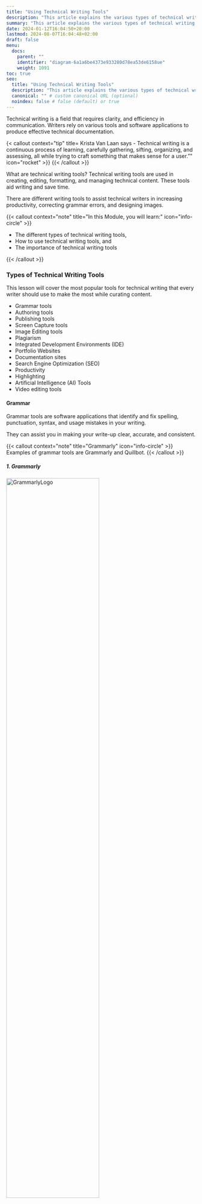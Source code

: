 ```yaml
---
title: "Using Technical Writing Tools"
description: "This article explains the various types of technical writing software available in the market and how they can aid the writing process. These tools are useful for creating API, technical documentation."
summary: "This article explains the various types of technical writing software available in the market and how they can aid the writing process."
date: 2024-01-12T16:04:50+20:00
lastmod: 2024-08-07T16:04:48+02:00
draft: false
menu:
  docs:
    parent: ""
    identifier: "diagram-6a1a6be4373e933280d78ea53de6158ue"
    weight: 1091
toc: true
seo:
  title: "Using Technical Writing Tools"
  description: "This article explains the various types of technical writing software available in the market and how they can aid the writing process. These tools are useful for creating API, technical documentation."
  canonical: "" # custom canonical URL (optional)
  noindex: false # false (default) or true
---
```


Technical writing is a field that requires clarity, and efficiency in communication. Writers rely on various tools and software applications to produce effective technical documentation.

{< callout context="tip" title= Krista Van Laan says - Technical writing is a continuous process of learning, carefully gathering, sifting, organizing, and assessing, all while trying to craft something that makes sense for a user.”" icon="rocket" >}} {{< /callout >}}

What are technical writing tools? Technical writing tools are used in creating, editing, formatting, and managing technical content. These tools aid writing and save time.

There are different writing tools to assist technical writers in increasing productivity, correcting grammar errors, and designing images.

{{< callout context="note" title="In this Module, you will learn:" icon="info-circle" >}}

- The different types of technical writing tools,
- How to use technical writing tools, and
- The importance of technical writing tools

{{< /callout >}}

### **Types of Technical Writing Tools**

This lesson will cover the most popular tools for technical writing that every writer should use to make the most while curating content.

- Grammar tools
- Authoring tools
- Publishing tools
- Screen Capture tools
- Image Editing tools
- Plagiarism
- Integrated Development Environments (IDE)
- Portfolio Websites
- Documentation sites
- Search Engine Optimization (SEO)
- Productivity
- Highlighting
- Artificial Intelligence (AI) Tools
- Video editing tools

#### **Grammar**

Grammar tools are software applications that identify and fix spelling, punctuation, syntax, and usage mistakes in your writing.

They can assist you in making your write-up clear, accurate, and consistent.

{{< callout context="note" title="Grammarly" icon="info-circle" >}}
Examples of grammar tools are Grammarly and Quillbot.
{{< /callout >}}

##### 1. **Grammarly**

<img src="https://dev-to-uploads.s3.amazonaws.com/uploads/articles/wnmax5dnabrstz14wilf.png" alt="GrammarlyLogo" width="70%">

[Grammarly](https://www.grammarly.com/) is an AI application that provides writing advice in real-time. Grammarly is the most popular grammar tool. It offers tips and suggestions.

These tips assist with writing better emails, articles, documents, and webpages in terms of language and clarity.

Grammarly fixes mistakes and reduces time spent proofreading. It helps to increase writing quality and boost your confidence in writing.

It works with online Word documents, Gmail documents, and Google Docs. It can also be used anywhere you write on the internet. This covers LinkedIn, Hashnode, YouTube, Instagram, Twitter, and Yahoo.

##### 2. **Quillbot**

[Quillbot](https://quillbot.com/) is a grammar checker, paraphraser, and summarizer tool that helps improve writing quality. Quillbot is very useful for reducing plagiarism. Quillbot provides writing suggestions; however, it is only sometimes accurate.

Quillbot is a Chrome extension, an add-on for Microsoft Word and MacOS. The Quillbot extension is accessible in the Chrome extensions store.

Quillbot extension can summarize a 1200-word Medium article into a 600-word summary. Using the extension is entirely free. Quillbot offers both free and premium subscription tiers.

**Features:**

- Grammar Checker
- Paraphrasing
- Summarizing
- Citation Generation

#### **Plagiarism**

According to the Oxford Dictionary, Plagiarism is the practice of taking someone else's work or ideas and passing them off as one's own.

Plagiarism tools are used to check if you presented ideas from another source as your own, and it's prohibited in all types of writing, including technical writing.

Some plagiarism tools are **Duplichecker**, **Quetext**, and **Plagiarism Detector**.

##### 1. **Duplichecker**

<img src="https://dev-to-uploads.s3.amazonaws.com/uploads/articles/qk06zq4ofbpp0ke3w8qw.png" alt="DuplicheckerLogo" width="40%">

[Duplichecker](https://www.duplichecker.com/) is a free tool used to identify plagiarized content. It is an essential and efficient tool for writers to identify text and documents that have been plagiarized.

Duplichecker provides the links to the source text that has been plagiarized. Duplicker offers the free version and premium version. Duplicker’s free plan allows you to check plagiarized content for 1000 words.

For plagiarized content, it gives the percentage of uniqueness and plagiarism. If the content is not plagiarized from any website or content, it shows the results as 100% unique and 0% plagiarism.

##### 2. **Quetext**

[Quetext](https://www.quetext.com/) is a plagiarism detector used by academics, professionals, and writers. It allows 500 words for the free version and 100,000 words per month for Premium and Enterprise users.

The QueText checker is capable of processing languages beyond English. It can do plagiarism searches in multiple languages, including French, Spanish, Italian, Portuguese, German, Arabic, and Russian.

##### 3. **Plagiarism Detector**

[Plagiarism Detector](https://plagiarismdetector.net/) is an accurate and free online plagiarism detector.
All you have to do is copy and paste text to identify plagiarized content. Plagiarism Detector offers the free version and the Pro version.

The free version works for 1000 words for the free plan and $8 monthly for the premium version.

Plagiarism detector works across multiple languages such as English, Italian, French, Portuguese, Indonesian, Phillipino, Arabic, German, and Malay.

{{< callout context="note" title="Plagiarism Detector" icon="rocket" >}}
**Features**

- File Upload
- Quick Search
- Deep Search
- Multiple languages
- Check up to 25k words
  {{< /callout >}}

#### **Authoring tools**

Authoring tools are used to write text, add images, and compile your content in one place. Authoring tools are Microsoft Word, Google Docs, Notepad, and Evernote.

##### **1. Google Docs**

[Google Docs](https://docs.google.com/) is a cloud-based app for creating and editing documents. Google Docs is a part of Google Suite and is accessible to anyone with a Gmail account.

Google Docs is a free web-based collaborative tool that enables real-time editing and sharing. It's a popular choice for team-based technical writing projects.

An advantage of using Google Docs is easy access to documents on any device anywhere. Google Docs works on the web and as a mobile app for Android and iOS devices.

##### 2. **Microsoft Word**

Microsoft Word is a web, mobile, and desktop application built by Microsoft to create and edit documents. It can be accessed using Windows or a Mac.
Microsoft Word is a vast tool for creating and formatting technical documents. It offers capabilities like styles, templates, and a flexibility that help maintain document consistency and structure.

##### 3. **Notepad**

Notepad is a simple text writing and editing program installed by default on Windows operating systems. The file extension for Notepad files is .txt. Notepad does not support images in the write-up, so it is useful for notes in English.

##### 4. **Evernote**

Evernote is a user-friendly app for writers who want to jot down many ideas. Evernote is an excellent software for writers, and it is available for Android, iOS, Windows, and Mac.
Evernote allows users to create notes from images and photos.

#### **Image Tools**

Image tools are used to edit and create images for your write-up and social media posts. Photoshop, Annotely, Canva, Microsoft Designer, and Adobe Illustrator are useful image tools.

##### 1. **Photoshop**

Adobe Photoshop is a graphics design and photo editing software for images. Adobe Photoshop is a great fit for one who has experience with complex design tools.

With Photoshop, you can design pictures from scratch or use templates. Images and graphics are essential to make the readers and audience understand the writing process.

Images increase user engagement. Photoshop is useful for creating designs from scratch and editing photos.

##### 2. **Annotely**

[Annotely](https://annotely.com/) is a free and easy tool to add comments and explain images. It is handy for you to add arrows and pointers to pictures for further emphasis.

{{< callout context="note" title="Annotely" icon="rocket" >}}
You can illustrate, blur, and highlight words in an image using Annotely.
{{< /callout >}}

##### 3. **Canva**

[Canva](https://www.canva.com/) is an online graphic design tool for creating designs across social media platforms. Canva has free and Pro versions to access templates.

It helps design images for your write-ups, like cover photos, banners, Instagram posts, and YouTube covers. Canva has built-in templates for editing and creating graphics and images.
One great feature of Canva is the vast templates for different uses. You can create carousels and images for your write-ups with the templates.

##### 4. **Microsoft Designer**

[Microsoft Designer](https://designer.microsoft.com/) is an AI tool for graphics and pictures to create designs based on the prompts.

Microsoft Designer creates images by using prompts and written descriptions. It can be used to make posters, logos, and postings for social networking platforms.

Microsoft Designer is available as a mobile app and web app.

{{< callout context="note" title="Microsoft Designer" icon="info-circle" >}}
Microsoft built Designer based on this concept -
"You can design anything if you can dream it."
{{< /callout >}}

#### **Integrated development environment (IDE)**

Integrated development environments (IDEs) are software applications for software development used to write codes.
Some IDEs are Visual Studio code, Markdown Editor, Notepad++, Sublime Text, and Eclipse.

##### 1. **Visual Studio Code (VSCode)**

[VSCode](https://code.visualstudio.com/) is a code editor built by Microsoft and is suitable for web and desktop applications.

VSCode helps write code in numerous programming languages and resolves errors in codes.

VSCode is a robust platform that offers extensions and integrations to other platforms. VSCode has an extension marketplace to add and integrate apps and software.

VSCode provides a live view of the code write-up and automatically completes codes.

##### 2. **Notepad++**

Notepad++ is a simple source code editor for Windows. It supports various programming languages, including Markdown. You can use Notepad++ to write codes to add to your write-up.

##### 3. **Sublime Text**

[Sublime Text](https://www.sublimetext.com/) is a sophisticated Windows, MacOS, and Linux code editor. Sublime Text supports many programming languages with text, html, javascript, and markdown extensions.

#### **Screen capture**

Screen capture tools capture images and videos to add to the writeups for better understanding. Technical writing requires using user-interactive videos, GIFs, and pictures.

To enhance and increase user engagement, these tools are exceptionally efficient and enable you to capture visually stunning images and videos are essential.
Screen capture tools are SnipIt, SnagIt, and Loom.

##### 1. **Snipping Tool**

[Snipping tool](https://apps.microsoft.com/detail/9MZ95KL8MR0L?hl=en-US&gl=US) is a Windows tool that allows you to effectively capture your screen for images and videos as you work. The snipping tool is free, and easy to use.

##### 2. **SnagIt**

[SnagIt](https://www.techsmith.com/screen-capture.html) is a software application designed to capture and record screen activity on Windows and MacOS operating systems.

Snagit is available in multiple languages, including English, French, German, Japanese, Portuguese, and Spanish.

SnagIt is an excellent tool for creating content and writing technical documentation. SnagIt is a paid tool for businesses, organizations, teams, and individuals.
They offer a trial license for 15 days to test and access the tool.

##### **3. Loom**

[Loom](https://www.loom.com/) is a screen capture tool to record, edit, annotate, and share videos with anybody. With Loom, anyone can easily make and distribute videos for social media, interact with online communities, and promptly send almost any professional message.

Loom is available as a desktop application on MacOS and Windows. Loom works as a Chrome extension.

{{< callout context="note" title="Loom" icon="rocket" >}}
With Loom, you can record your screen, audio, and voiceovers.
{{< /callout >}}

#### **Video tools**

Video tools are useful for social media posting and increasing engagements to capture your writeups. Some video tools are InShot, CapCut, Premier Pro, WonderShare Filmora, and Vmix Pro.

##### 1. **InShot**

[Inshot](https://inshot.com/) is a photo and video editing tool available for mobile devices. Creating videos for social media engagements and write-ups with Inshot is made easy.

It is suitable for social media platforms such as Youtube, Instagram, TikTok, LinkedIn and Whatsapp. InShot allows you to showcase your write-ups in a video format.

##### 2.**CapCut**

[CapCut](https://www.capcut.com/) is a video editing tool for browsers, Windows, Mac, Android, and iOS. CapCut is an extensive tool for creating videos for social media.

CapCut is the official video editing tool for TikTok. It is a user-friendly tool to create and upload content for Instagram, TikTok, and YouTube.
CapCut has more advanced features than InShot.

##### 3. **Premier Pro**

[Premier Pro](https://www.adobe.com/ng/products/premiere/campaign/pricing.html?gclid=Cj0KCQiAyeWrBhDDARIsAGP1mWQ9PDvDVxqBJ_-owT3a7DGLqw-sPxdkjUXN3SZBrXRxwoyjXQ2Bqi0aAn1cEALw_wcB&mv=search&mv=search&mv2=paidsearch&sdid=G4FRYP7G&ef_id=Cj0KCQiAyeWrBhDDARIsAGP1mWQ9PDvDVxqBJ_-owT3a7DGLqw-sPxdkjUXN3SZBrXRxwoyjXQ2Bqi0aAn1cEALw_wcB:G:s&s_kwcid=AL!3085!3!602604107894!e!!g!!adobe%20premiere%20pro!12704500265!120002443865&gad_source=1) is a professional, powerful video editing tool designed by Adobe. Premier Pro is a suitable tool for individuals who can work with complex video tools.
Premier Pro is a go-to software to create videos with audio for film, TV, and social media.

#### **Publishing sites**

Publishing sites are essential for posting your writing samples, documents, solutions, and articles.

{{< callout context="note" title="Grammarly" icon="rocket" >}}
WordPress, Wix, Medium, Hashnode, Adobe Framemaker, Robohelp, Madcap Flare, and Qblogger are publishing sites.
{{< /callout >}}

##### 1. **WordPress**

[WordPress](https://wordpress.com/) is a content management system (CMS) that allows users to build websites. These websites can be used as blogs and sites to publish content.
WordPress is open-source and free. WordPress can be used to build a site without a deep knowledge of coding. It is an excellent tool for writers to publish write-ups consistently.

##### 2. **Madcap Flare**

[Madcap Flare](https://www.madcapsoftware.com/) is a writing tool for publishing documentation, knowledge bases, user guides, and user manuals. With Madcap Flare, you can write once and publish for printing, web, desktop, and learning management systems.
The interface is easy to use and user-friendly.

##### 3. **Medium**

[Medium](http://medium.com) is a free platform for publishing and sharing content. Medium is a powerful platform for writers to share ideas, engage with content, learn from other writers, and earn money through their partner programs.

#### **Portfolio Websites**

Portfolio websites are tools used to showcase your work to get writing gigs or jobs. Some portfolio websites are Linktree, Clippings, Wix, Concentre, and Disha.

##### 1. **LinkTree**

[LinkTree](https://linktr.ee/) is a platform that serves as a landing page for social media handles and resumes. LinkTree is an incredible tool to showcase your writing samples.

You can add links to your social media handles, such as LinkedIn, WhatsApp, Instagram, and Facebook. You can link your resume using Google Docs.
LinkTree allows linking to personal blog sites, Hashnode, Medium, Substack, and GitHub.

##### 2. **Wix**

[Wix](https://www.wix.com/) is a Content management system (CMS) that allows users to build portfolio websites and showcase their works.

Building a Wix website as a portfolio is a professional way of showcasing your write-ups. You can build your website with Wix without having coding experience.
Wix provides templates to edit and add images and illustrations. Wix has an AI tool embedded to compose text to input on your services and introduction page.

##### 3. **Clippings**

[Clippings](https://www.clippings.me/) is a software that allows you to add writing samples as a link for your portfolio. You can add links to your Medium, Hashnode, and LinkedIn articles.

##### 4. **Concentre**

[Concentre](http://concentre.io) is a writing portfolio that allows you to link writing samples to platforms like Medium and Hashnode.

Concentre works as a browser extension, enabling users to take notes and manage portfolios. Concentre integrates with WordPress, HashNode, DevTo, Strapi, Medium, and Notion. Concentre is free to use.

#### **Static Site Generators**

Technical documentation explains the operation of a product or service. Documentation explains the use, functioning, or architecture of a system, product, or service in technical terms.

It is mainly developer-focused. Programming languages like Javascript, React, and Python have official documentation for users to learn the language.

Users need to have access to documentation. Static site generators are technical tools to host and build documentation.

{{< callout context="note" title="Static Site Generators" icon="rocket" >}}
Hugo, Mkdocs, Docusaurus, Gatsby, and Sphinx are static site generators.
{{< /callout >}}

##### 1. **Hugo**

[Hugo](https://gohugo.io/) is a static site generator used for optimizing web pages within seconds. It is written in Go (also known as Golang).

Hugo's offers integration with Google Analytics. Hosting can be done on Gitlab and Github.

**Features:**

- Cross-Platform
- Great Themes
- Fast Build Times
- Integration with Google Analytics

##### 2. **Sphinx**

[Sphinx](https://www.sphinx-doc.org/en/master/) is used to create documentation. It is optimized for text formats to HTML. Sphinx is a popular Python documentation tool.

**Features:**

- Knowledge Base
- Built-In Extensions

##### 3. **Gatsby**

[Gatsby](https://www.gatsbyjs.com/docs/) is a Progressive Web App (PWA) static generator. It is used to load react.js components. It is optimized to load HTML, CSS, and Javascript codes for the site to load quickly.

**Features:**

- Search Engine Optimization
- Speed
- Security

##### 4. **MkDocs**

[Mkdocs](https://www.mkdocs.org/) supports building HTML pages. Mkdocs is a Python package used to develop and load web pages.
A recent version of Python and Python Package Manager (pip) is required to install Mkdocs. Mkdocs is free to access and geared towards speed and simplicity.

**Features:**

- Uses Python for quick setup.
- Free to use.
- Supports Markdown.

#### **Search Engine Optimization (SEO)**

SEO Tools are used to improve the ranking of your website on search engines like Google, Yahoo, and Bing. SEO uses keywords in writing technical content.

There are three major types of keywords - Head keyword, medium tail keyword, and long tail keyword. There are three types of SEO - Technical SEO, On-Page SEO, and Off-Page SEO.

On-page SEO ensures your web pages are relevant and useful relative to the phrases people are searching for.

According to Semrush, off-page SEO shows Google that your website and pages are authoritative and trustworthy.
Technical SEO ensures your site is organized well, accessible to Google, and loads quickly.

{{< callout context="note" title="SEO" icon="info-circle" >}}
Common SEO tools are Semrush, Keyword Surfer, and Google Analytics.
{{< /callout >}}

##### 1. **SemRush**

[Semrush](http://semrush.com/) is a powerful, extensive tool for search engine optimization. Semrush provides analysis tools for websites and businesses.

They offer features to analyze competitors’ traffic, organic research, and domain overviews. Semrush has a keyword research tool to give insights on keyword overview, managing keywords, and organic traffic insights.

##### 2. **Keyword Surfer**

[Keyword Surfer](https://surferseo.com/keyword-surfer-extension//) provides content and keyword research for search engine optimization. SurferSEO created it to generate Google-ranking keywords.

Its primary purpose is to assist users in optimizing published articles or content for search engines, including Google and Yahoo.

Keyword Surfer calculates the anticipated monthly traffic for a domain in a specific geographical region in response to a query on Google involving a word or sentence.

It provides the precise frequency of occurrence for each phrase mentioned in the article and the word count of the article. Side by side, Keyword Surfer displays the overlap and volume of keyword suggestions.

A significant benefit of KeywordSurfer for writers is the ability to promote services, websites, and businesses through search engine-ranked keywords.

##### 3. **Google Analytics**

[Google Analytics](http://semrush.com/) is a web analytics service that, among other things, can be used for search engine optimization (SEO) and marketing objectives.

It provides statistics and basic analytical tools. Google Analytics is a platform that, when connected to your websites and mobile apps, will collect data and compile it into reports that offer insights into businesses and companies.

Google Analytics has an academy and offers certification upon passing exams and course completion.

#### **Productivity**

Productivity Tools are useful for keeping track of ideas and increasing efficiency. They help save time, set tasks, streamline workflows, and increase overall writing performance.

##### 1. **Notion**

[Notion](https://www.notion.so/) is a web application built by Notion Labs Inc. It is a free tool for taking notes. It provides organizing capabilities such as task management, project tracking, to-do lists, and bookmarking, among other things.
Notion is a tool that is useful for storing and organizing ideas.

##### 2. **StayFocusd**

[StayFocusd](https://www.stayfocusd.com/) is a time management application. Writers encounter challenges such as procrastination, distractions from social media platforms, and an inability to concentrate.

StayFocusd is a Chrome extension designed to assist you in managing your time, blocking unwanted websites, and enhancing productivity.

Focusing on writing, StayFocusd helps writers to devote less time to social media applications. You can configure working days, hours, and set restrictions on specific sites within a time frame set.

This way, you can focus on researching and writing instead of mindlessly scrolling on social media apps and websites.

##### 3. **Google Calendar**

[Google Calendar](https://calendar.google.com/) helps you to plan your writing schedule. With the calendar, you can set reminders to write. One significant aspect of writing is having an outline.

With Google Calendar, you can break down the different aspects of a writing project in weeks or days. Schedule your writing within your working hours on Google Calendar.

This will significantly improve productivity.

##### 4. **Microsoft To-Do**

[Microsoft To-Do](https://to-do.office.com/tasks/) is a cloud-based app for planning tasks. Microsoft To-Do is compatible with smartphones, tablets, and computers.
Microsoft To-Do is a free Windows, Mac, and Android application. It helps users to stay organized and productive.

#### **Highlighting**

Imagine researching a topic on a website and finding multiple critical points to add to your write-up. You may need help with taking notes of everything.

This is where highlighting tools come in. They help you highlight text on websites and PDFs so you can easily refer back to them.

##### 1. **Glasp**

[Glasp](https://glasp.co/) is an online highlighter for the web. Glasp stands for "Greatest Legacy Accumulated as Shared Proof."

With Glasp, users worldwide can highlight content on various websites and PDFs. Glasp is a mobile app for Android and iOS and an extension for web browsers.

With Glasp, you can see what other users highlighted on your profile page. Glasp offers an extension to highlight and copy transcripts of YouTube videos. Glasp is useful in highlighting online articles or videos. It helps organize thoughts and find online references.

Glasp restricts website promotion. For security, Google Docs, note-taking apps, banking apps, and local PDF files cannot be highlighted.

##### 2. **Weava**

[Weava](https://www.weavatools.com/) is a tool utilized to highlight PDFs and web documents.
In contrast to Glasp, this application cannot highlight transcripts of YouTube videos. Weava is accessible through mobile applications on iOS devices.

##### 3. **Liner**

[Liner](https://getliner.com/en) offers the option to highlight YouTube videos, articles, and PDFs with a timestamp. Liner offers three tiers of subscription services: pro, premium, and free.

Liner is compatible with desktop and mobile applications (iOS and Android). Unlike Glasp, Liner does not support importing highlights into Kindle.

#### **Artificial Intelligence (AI) Tools**

The digital world is evolving with Artificial Intelligence (AI). AI tools can help with suggesting writing patterns and thought processes.

{{< callout context="note" title="AI" icon="rocket" >}}
Some AI tools are ChatGPT, Bard, and GrammarlyGo.
{{< /callout >}}

##### 1. **ChatGPT**

OpenAI developed [ChatGPT](https://chat.openai.com/). ChatGPT is an excellent writing and AI software that helps you write outlines and articles based on the topics and prompts you give.

##### 2. **Bard**

Google developed [Bard](https://bard.google.com/), an AI tool to provide writing materials and resources. Bard references websites based on the content it offers for accuracy.

##### 3. **GrammarlyGO**

Grammarly Go is an AI tool integrated with Grammarly to help you quickly write content for clients' emails, articles, and websites.
It helps writers overcome writer's block and generate sentences based on prompts.

{{< callout context="tip" title="The coming section talks about how to use tech writing tools." icon="rocket" >}} {{< /callout >}}

### **How to use tech writing tools to create and edit technical documentation**

Now, let's talk about how to use technical writing tools to create and edit technical documentation.

Technical Writing Tools are important to save time, increase productivity, and reduce errors. In this section, you will learn how to use tools such as Grammarly, Duplichecker, Keyword Surfer, Snipping Tool and Annotely.

#### **Grammarly**

Grammarly works as a web app, a keyboard on mobile devices, and an extension for web browsers.

To use Grammarly for web browsers, follow these steps.

- Add Grammarly as a Chrome extension.
- Open Google Chrome and go to the Chrome Extensions Store.
- Click "Add to Chrome" to start the download.
- With the extension, you can confidently write. When writing online, the Grammarly extension can be added to check grammar, style, tone, and syntax mistakes.

Grammarly for mobile works as a keyboard and integrates across all applications. It is compatible with Android and iOS devices.

Sign up to Grammarly using grammarly.com with your Gmail to use the Grammarly web app. This automatically adds your account to Grammarly.

You can upload your files to Grammarly on the web app. Login to Grammarly’s website to use the web app, and upload the document to check for corrections.

<img src="https://dev-to-uploads.s3.amazonaws.com/uploads/articles/3hd8n26dqw0d56dkm7gu.png" alt="Grammarly HomePage" width="100%">

<img src="https://dev-to-uploads.s3.amazonaws.com/uploads/articles/951fdpjfs08ro0ewootm.png" alt="GrammarlySignUp" width="100%">

<img src="https://dev-to-uploads.s3.amazonaws.com/uploads/articles/vlgzw0cgvi8jsrhux5j2.png" alt="GrammarlyEmail" width="100%">
<img src="https://dev-to-uploads.s3.amazonaws.com/uploads/articles/5ba44b2xnrepi78uiwr8.png" alt="GrammarlyWebPage" width="100%">

##### **Editing Content on Grammarly**

To edit content on Grammarly,

1. Upload the document saved on your PC, or click on “New” to paste the text.

<img src="https://dev-to-uploads.s3.amazonaws.com/uploads/articles/3yezrfdc0jjoc535w54f.png" alt="Grammarly New Document" width="100%">
2. This opens a new page with the text. Grammarly offers suggestions to corrections on the right-hand side. Click on “Accept” to make the changes.

<img src="https://dev-to-uploads.s3.amazonaws.com/uploads/articles/q8w8t5z6wpc5tnebmvsq.png" alt="Accept Grammarly Suggestions" width="100%">
3. Check each suggestion it offers and accept it, if it fits in the context of your write-up.
<img src="https://dev-to-uploads.s3.amazonaws.com/uploads/articles/8j65epx7raga0rvlpxky.png" alt="Accept Grammarly Suggestions" width="100%">
4. Download the document after making the changes and proofreading.
<img src="https://dev-to-uploads.s3.amazonaws.com/uploads/articles/dqdio0j7sh1hwvnks1p7.png" alt="Download Grammarly Document" width="100%">
5. Publish your write-up on your desired platform.

#### **Duplichecker**

Duplichecker works on the web to check plagiarism.

To use Duplichecker, follow these steps.

- Copy and paste the text in the box on the website.
- Check the Captcha, “I am not a robot,”
- Click “Check for plagiarism.”

<img src="https://dev-to-uploads.s3.amazonaws.com/uploads/articles/kogzy4izu87duz3sfjk2.png" alt="Duplichecker HomePage" width="100%">
<img src="https://dev-to-uploads.s3.amazonaws.com/uploads/articles/k2gnnvnkzeg5dvi71i1y.png" alt="Duplichecker Text" width="100%">

- It takes a few minutes to load.
- Once it is complete, it shows the percentage of plagiarism.

<img src="https://dev-to-uploads.s3.amazonaws.com/uploads/articles/n67mhmiwr5ac98cb2hj2.png" alt="Duplichecker Result" width="100%">

If a part of the text is plagiarized, it highlights the text and cites the source of the words. Using the free version shows a lot of ads on the page.

#### **Annotely**

Annotely is very easy to use. Annotely does not require a sign-up with email.

- Open your web browser, and visit Annotely’s website. Select “Start Annotating now.”
  <img src="https://dev-to-uploads.s3.amazonaws.com/uploads/articles/i0nvrp6ob2ehn8ibr2t1.png" alt="Annotely Website" width="100%">

- Drag or drop the image from your device.
  <img src="https://dev-to-uploads.s3.amazonaws.com/uploads/articles/kpp2irskp1o1c4ang71i.png" alt="Annotely" width="100%">

- Annotely has arrows, blur, and text options to add to the photos.
  <img src="https://dev-to-uploads.s3.amazonaws.com/uploads/articles/dbn6jk2g6imrt5jauu48.png" alt="Annotely Interface" width="100%">

- Download the image once you’re done.  
  <img src="https://dev-to-uploads.s3.amazonaws.com/uploads/articles/l4eaj0cu4oviojj1qnwd.png" alt="Download Annotely image" width="100%">

#### **Snipping Tool:**

How do you use the snipping tool on Windows? Follow the instructions to use the tool.

- On your start bar, search for “snipping tool.”
  <img src="https://dev-to-uploads.s3.amazonaws.com/uploads/articles/orofjb7jpodc1u0f5tz4.png" alt="Snipping Tool" width="100%">

- Select new and snip the page.
  <img src="https://dev-to-uploads.s3.amazonaws.com/uploads/articles/idf862b60icmj10cow00.png" alt="Snipping Tool" width="100%">

- Save it on your PC.
  <img src="https://dev-to-uploads.s3.amazonaws.com/uploads/articles/wtu2ms6gitr2844fu21w.png" alt="Snip Tool" width="100%">

##### **Keyword Surfer**

Keyword Surfer works as an extension on the web.
To use Keyword Surfer, follow these steps.

- Download it from the Chrome extensions store.
- Select “Add to Chrome.”
  <img src="https://dev-to-uploads.s3.amazonaws.com/uploads/articles/riw32xha58tux6uu0req.png" alt="Keyword Sufer Chrome extension" width="100%">

- Once it is added, it automatically starts working on the web browser.
- Search for any keyword, and Keyword Surfer will provide the keywords required.
  <img src="https://dev-to-uploads.s3.amazonaws.com/uploads/articles/f679ng7jo7f2ih8skhx8.png" alt="Keyword surfer" width="100%">

#### **Google Calendar**

Download the Google Calendar from Playstore or App Store. Start adding your events and tasks to the calendar. To access Calendar on the web, access it through the website.

##### **Glasp**

Glasp can be downloaded on Windows and Mac OS desktops. It is currently available for Android and iOS. Glasp is a browser extension.

Pages can be highlighted in browsers with the addon. To install Glasp, go to Glasp website and register with your email. After signing up, click “Add to Chrome.” Add the extension via a pop-up.
Glasp is free. It works on desktop PCs with Chrome, Safari, Edge, Brave, Vivaldi, and Opera.

To start highlighting with Glasp, follow these steps:

- Open your desired article or PDF
  <img src="https://dev-to-uploads.s3.amazonaws.com/uploads/articles/545kzc5v84mol384hn4w.png" alt="Glasp HomePage" width="100%">
- Choose words to highlight and select the highlight colour. Choose from four colours. Pink, yellow, green, and blue.
  <img src="https://dev-to-uploads.s3.amazonaws.com/uploads/articles/d3z30uuk6rmdr3487ae3.png" alt="Glasp HomePage" width="100%">
- Once the colour is selected, the text is highlighted.
  <img src="https://dev-to-uploads.s3.amazonaws.com/uploads/articles/qvdc2kjhc9ztu3kvmniy.png" alt="Glasp HomePage" width="100%">
- You can access the text highlighted on your profile page on Glasp Website.
  <img src="https://dev-to-uploads.s3.amazonaws.com/uploads/articles/c1cbz6ydra0ol3qf4ejq.png" alt="Glasp HomePage" width="100%">

##### **ChatGPT**

ChatGPT has a free version for all to use. Sign up on [ChatGPT’s website](https://chat.openai.com/). Once sign-up is complete, it shows the page to interact with ChatGPT. Type a message (prompt), and ChatGPT will provide answers. Remember, ChatGPT works based on the prompt you feed it.

{{< callout context="tip" title="The coming section talks about how to choose the right software." icon="rocket" >}} {{< /callout >}}

### **How to Choose the Right Software**

Choose the right software based on your needs, use, and budget for the tools and software. If you need to check grammar, use tools like Grammarly and Quilbot.

Always consider your goal with the tools and their pricing. Compare their pricing and features and use the free versions as much as possible.

{{< callout context="tip" title="The coming section talks about the impact of writing tools." icon="rocket" >}} {{< /callout >}}

### **The Impact of Writing Tools**

Technical Writing Tools are important and useful for writers in many ways.

#### 1. **Technical Writing Tools Saves Time**

Tech writing tools help to save time. For example, Grammarly helps to reduce time spent proofreading and correct typography errors.

##### 2. **Increase Productivity and Efficiency**

Productivity tools increase productivity and efficiency. Use tools like Stay Focused and Google Calendar to plan your writing if you have multiple ideas and deadlines. It also helps you to stay away from distractions.

##### 3. **Overcome Writer’s Block.**

Writing tools help you to overcome writer's block. Artificial intelligence tools can be used to provide an outline of a topic. These tools provide lots of resources online to aid writing. AI tools like ChatGPT, Bard, and ClickUp are useful for technical writers.

##### 4. **Enhance Writing Quality**

These tools enhance writing quality. For example, using Grammarly would increase the quality of your writing with tone of voice and usage of English.
It would check for errors, proofread your write-ups and suggest corrections.

##### 5. **SEO Optimization**

SEO optimization tools are vital because they help your pages rank in Google. When you use SEO tools like Keyword Surfer and SEMrush, you can know the keywords that would make your content rank among the first few pages when people search for related content.

##### 6. **Accuracy and Correctness**

Writing tools help you to increase accuracy and correctness by checking for errors and enhancing writing quality. Grammarly aids accuracy in writing.

##### 7. **Creativity and Innovation**

Writing tools increase creativity and innovation. Artificial Intelligence tools enhance creativity in writers. For example, you can use Microsoft Designer or Canva to design a cover image for your article.
These designs make the write-up more interactive and engaging for users.

### **Exercise**

**In this exercise, you will write an article covering everything about Google Docs and how to use it.**

Do the following:

- Generate the table of content.
- Choose a suitable title.
- Write in Markdown.
- Watch this video to learn how to write in Markdown.

{{< callout context="note" title="Introduction to Markdown" icon="rocket" >}}

[![Introduction to Markdown](https://dev-to-uploads.s3.amazonaws.com/uploads/articles/b6fz2qd2kg6a3ng7gyva.jpg)](https://www.youtube.com/watch?v=8-gJmNPlanw&t=602s)

{{< /callout >}}

- Create a repo on GitHub.
- Create a new markdown file that will contain your assignment.
- Use VSCode to write and test your markdown (Send a screenshot of your vscode containing your assignment)
- Submit your Github repo URL.

This article should have the following.

- Arrange the order of the content.
- Attention to details.
- Work on the information architecture.
- It should be over 1000 words.
- No plagiarism.
- Don’t use AI-generated content.
- Your audience is a novice.
- Proper citation .
- No grammatical or spelling error.
- No repetitive and filler words.
- Must have necessary images.
- Use the Google Writing style guide.

After review, tag @TechnicalWriti6 on Twitter to the link to your article.

Answer the following questions.

<iframe src="https://forms.gle/VNHhDccs6kSwRUBC6" width="100%" height="800" frameborder="0" marginheight="0" marginwidth="0">Loading...</iframe>

{{< callout context="note" title="Check your knowledge" icon="rocket" >}}

<body>

<form id="equizForm">
  <h2>Question 1:</h2>
  <p>Technical writing is a field that requires _____________, and __________in communication.</p>
  <label>
    <input type="radio" name="question1" value="ambiguity"> Ambiguity, transparency
  </label><br>
  <label>
    <input type="radio" name="question1" value="clarity"> Clarity, efficiency
  </label><br>
  <label>
    <input type="radio" name="question1" value="opacity"> Opacity, vagueness
  </label><br>

  <h2>Question 2:</h2>
  <p>Which of the following is not a publishing site?</p>
  <label>
    <input type="radio" name="question2" value="site"> Madcap Flare
  </label><br>
  <label>
    <input type="radio" name="question2" value="word"> WordPress
  </label><br>
  <label>
    <input type="radio" name="question2" value="ssg"> Sphinx
  </label><br>

  <br>
  <input type="submit" value="Check your answers" onclick="dgradeQuiz()">
</form>

<p id="result"></p>

<script>
  function dgradeQuiz() {
    event.preventDefault(); // Prevent form submission

    const answers = {
      question1: document.querySelector('input[name="question1"]:checked').value,
      question2: document.querySelector('input[name="question2"]:checked').value
    };

    // Correct answers
    const correctAnswers = {
     question1: "clarity",
      question2: "ssg"
    };

    let score = 0;

    // Check answers and calculate score
    if (answers.question1 === correctAnswers.question1) {
      score++;
    }
    if (answers.question2 === correctAnswers.question2) {
      score++;
    }

    // Display the score
    document.getElementById('result').innerHTML = `You scored ${score} out of 2`;
  }
</script>

</body>

{{< /callout >}}
